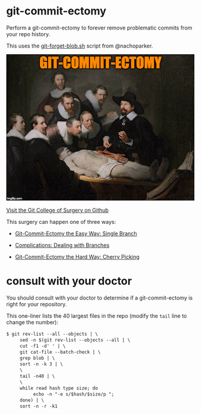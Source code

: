 # git-commit-ectomy

Perform a git-commit-ectomy to forever remove problematic commits from your repo history.

This uses the [git-forget-blob.sh](https://tinyurl.com/git-commit-ectomy) script from @nachoparker.

![git-commit-ectomy main banner image](/img/git-commit-ectomy.jpg)

[Visit the Git College of Surgery on Github](https://github.com/git-college-of-surgery)

This surgery can happen one of three ways:

* [Git-Commit-Ectomy the Easy Way: Single Branch](easy.md)

* [Complications: Dealing with Branches](branches.md)

* [Git-Commit-Ectomy the Hard Way: Cherry Picking](cherrypicking.md)


# consult with your doctor

You should consult with your doctor to determine if a 
git-commit-ectomy is right for your repository.

This one-liner lists the 40 largest files in the repo
(modify the `tail` line to change the number):

```
$ git rev-list --all --objects | \
     sed -n $(git rev-list --objects --all | \
     cut -f1 -d' ' | \
     git cat-file --batch-check | \
     grep blob | \
     sort -n -k 3 | \
     \
     tail -n40 | \
     \
     while read hash type size; do
          echo -n "-e s/$hash/$size/p ";
     done) | \
     sort -n -r -k1 
```

